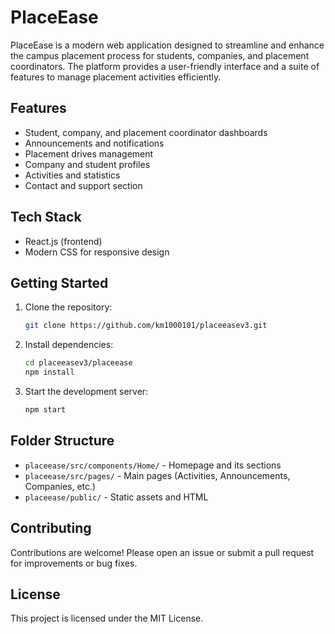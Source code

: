 # PlaceEase

PlaceEase is a modern web application designed to streamline and enhance the campus placement process for students, companies, and placement coordinators. The platform provides a user-friendly interface and a suite of features to manage placement activities efficiently.

## Features
- Student, company, and placement coordinator dashboards
- Announcements and notifications
- Placement drives management
- Company and student profiles
- Activities and statistics
- Contact and support section

## Tech Stack
- React.js (frontend)
- Modern CSS for responsive design

## Getting Started
1. Clone the repository:
   ```bash
   git clone https://github.com/km1000101/placeeasev3.git
   ```
2. Install dependencies:
   ```bash
   cd placeeasev3/placeease
   npm install
   ```
3. Start the development server:
   ```bash
   npm start
   ```

## Folder Structure
- `placeease/src/components/Home/` - Homepage and its sections
- `placeease/src/pages/` - Main pages (Activities, Announcements, Companies, etc.)
- `placeease/public/` - Static assets and HTML

## Contributing
Contributions are welcome! Please open an issue or submit a pull request for improvements or bug fixes.

## License
This project is licensed under the MIT License. 